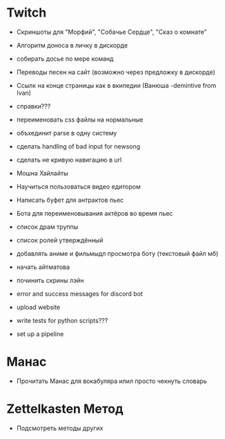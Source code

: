 # Twitch
  - Скриншоты для  "Морфий", "Собачье Сердце", "Сказ о комнате"
  
  - Алгоритм доноса в личку в дискорде
  - собирать досье по мере команд
  
  - Переводы песен на сайт (возможно через предложку в дискорде)
  - Ссылк на конце страницы как в вкипедии (Ванюша -demintive from Ivan)
  - справки???
  
  - переименовать css файлы на нормальные
  - объхединит parse в одну систему
  - сделать handling of bad input for newsong
  - сделать не кривую навигацию  в url
  
  - Мошна Хайлайты
  - Научиться пользоваться видео едитором
  
  - Написать буфет для антрактов пьес
  - Бота для переименовывания актёров во время пьес
  
  - список драм труппы
  - список ролей утверждённый
  
 - добавлять аниме и фильмыдл просмотра боту (текстовый файл мб)

 - начать айтматова
 - починить скрины лэйн

 - error and success messages for discord bot

- upload website
- write tests for python scripts???
- set up a pipeline

# Манас
- Прочитать Манас для вокабуляра илил просто чекнуть словарь

# Zettelkasten Метод
 - Подсмотреть методы других
